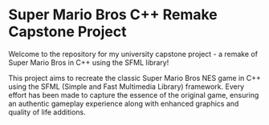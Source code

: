 # Super Mario Bros C++ Remake Capstone Project

Welcome to the repository for my university capstone project - a remake of Super Mario Bros in C++ using the SFML library!

This project aims to recreate the classic Super Mario Bros NES game in C++ using the SFML (Simple and Fast Multimedia Library) framework. Every effort has been made to capture the essence of the original game, ensuring an authentic gameplay experience along with enhanced graphics and quality of life additions.
